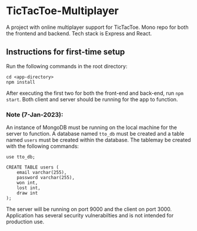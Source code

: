 # TicTacToe-Multiplayer
A project with online multiplayer support for TicTacToe. Mono repo for both the frontend and backend. Tech stack is Express and React.


## Instructions for first-time setup
Run the following commands in the root directory: <br>
```
cd <app-directory>
npm install
```

After executing the first two for both the front-end and back-end, run 
```npm start```. Both client and server should be running for the app to function.

### Note (7-Jan-2023):
An instance of MongoDB must be running on the local machine for the server to function. A database named `tto_db` must be created and a table named `users` must be created within the database. The tablemay be created with the following commands: <br>
```
use tto_db;

CREATE TABLE users (
    email varchar(255),
    password varchar(255),
    won int,
    lost int,
    draw int
);
```
The server will be running on port 9000 and the client on port 3000.
Application has several security vulnerabilties and is not intended for production use.
